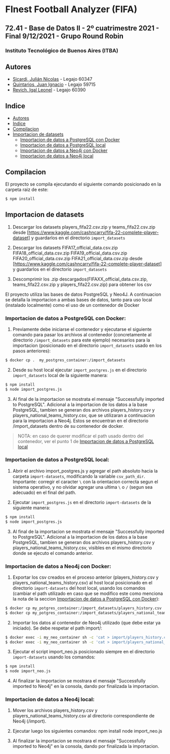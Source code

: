 # FInest Football Analyzer (FIFA)

## 72.41 - Base de Datos II - 2º cuatrimestre 2021 - Final 9/12/2021 - Grupo Round Robin

### Instituto Tecnológico de Buenos Aires (ITBA)

## Autores

- [Sicardi, Julián Nicolas](https://github.com/Jsicardi) - Legajo 60347
- [Quintarios, Juan Ignacio](https://github.com/juaniq99) - Legajo 59715
- [Revich, Igal Leonel](https://github.com/irevich) - Legajo 60390

## Indice
- [Autores](#autores)
- [Indice](#indice)
- [Compilacion](#compilacion)
- [Importacion de datasets](#importacion-de-datasets)
    - [Importacion de datos a PostgreSQL con Docker](#importacion-de-datos-a-postgresql-con-docker)
    - [Importacion de datos a PostgreSQL local](#importacion-de-datos-a-postgresql-local)
    - [Importacion de datos a Neo4j con Docker](#importacion-de-datos-a-neo4j-con-docker)
    - [Importacion de datos a Neo4j local](#importacion-de-datos-a-neo4j-local)

## Compilacion

El proyecto se compila ejecutando el siguiente comando posicionado en la carpeta raiz de este: 

```bash
$ npm install
```

## Importacion de datasets

1. Descargar los datasets players_fifa22.csv.zip y teams_fifa22.csv.zip desde [https://www.kaggle.com/cashncarry/fifa-22-complete-player-dataset] y guardarlos en el directorio `import_datasets`

2. Descargar los datasets FIFA17_official_data.csv.zip FIFA18_official_data.csv.zip FIFA19_official_data.csv.zip FIFA20_official_data.csv.zip FIFA21_official_data.csv.zip desde [https://www.kaggle.com/cashncarry/fifa-22-complete-player-dataset] y guardarlos en el directorio `import_datasets`

3. Descomprimir los .zip descargados(FIFAXX_official_data.csv.zip, teams_fifa22.csv.zip y players_fifa22.csv.zip) para obtener los csv 

El proyecto utiliza las bases de datos PostgreSQL y Neo4J. A continuacion se detalla la importacion a ambas bases de datos, tanto para uso local (instalado localmente) como el uso de un contenedor de Docker

### Importacion de datos a PostgreSQL con Docker:

1. Previamente debe iniciarse el contenedor y ejecutarse el siguiente comando para pasar los archivos al contenedor (concretamente al directorio `/import_datasets` para este ejemplo) necesarios para la importacion (posicionado en el directorio `import_datasets` usado en los pasos anteriores):

```bash
$ docker cp .  my_postgres_container:/import_datasets
```

2. Desde su host local ejecutar `import_postgres.js` en el directorio `import_datasets` local de la siguiente manera:

```bash
$ npm install
$ node import_postgres.js
```

3.  Al final de la importacion se mostrata el mensaje "Successfully imported to PostgreSQL". Adicional a la importacion de los datos a la base PostgreSQL, tambien se generan dos archivos players_history.csv y players_national_teams_history.csv, que se utilizaran a continuacion para la importacion a Neo4j. Estos se encuentran en el directorio /import_datasets dentro de su contenedor de docker.

> NOTA: en caso de querer modificar el path usado dentro del contenedor, ver el punto 1 de [Importacion de datos a PostgreSQL local](#importacion-de-datos-a-postgreSQL-local)

### Importacion de datos a PostgreSQL local:

1. Abrir el archivo import_postgres.js y agregar el path absoluto hacia la carpeta `import-datasets`, modificando la variable `csv_path_dir`. Importante: corregir el caracter `\` con la orientacion correcta segun el sistema operativo, y no olvidar agregar una ultima `\` o `/` (segun sea adecuado) en el final del path.

2. Ejecutar `import_postgres.js` en el directorio `import-datasets` de la siguiente manera:

```bash
$ npm install
$ node import_postgres.js
```

3. Al final de la importacion se mostrata el mensaje "Successfully imported to PostgreSQL". Adicional a la importacion de los datos a la base PostgreSQL, tambien se generan dos archivos players_history.csv y players_national_teams_history.csv, visibles en el mismo directorio donde se ejecuto el comando anterior.

### Importacion de datos a Neo4j con Docker:

1. Exportar los csv creados en el proceso anterior (players_history.csv y players_national_teams_history.csv) al host local posicionado en el directorio `import-datasets` del host local, usando los comandos (cambiar el path utilizado en caso que se modifico este como menciona la nota de la seccion [Importacion de datos a PostgreSQL con Docker](#importacion-de-datos-a-postgreSQL-con-docker)):

```bash 
$ docker cp my_potgres_container:/import_datasets/players_history.csv .
$ docker cp my_potgres_container:/import_datasets/players_national_teams_history.csv .
```
2. Importar los datos al contenedor de Neo4j utilizado (que debe estar ya iniciado). Se debe respetar el path import/:

```bash 
$ docker exec -i my_neo_container sh -c 'cat > import/players_history.csv' < players_history.csv
$ docker exec -i my_neo_container sh -c 'cat > import/players_national_teams_history.csv' < players_national_teams_history.csv
```

3. Ejecutar el script import_neo.js posicionado siempre en el directorio `import-datasets` usando los comandos:

```bash    
$ npm install
$ node import_neo.js
```

4. Al finalizar la importacion se mostrara el mensaje "Successfully imported to Neo4j" en la consola, dando por finalizada la importacion.

### Importacion de datos a Neo4j local:

1. Mover los archivos players_history.csv y players_national_teams_history.csv al directorio correspondiente de Neo4j (/import).

2. Ejecutar luego los siguientes comandos:
    npm install
    node import_neo.js

3. Al finalizar la importacion se mostrara el mensaje "Successfully imported to Neo4j" en la consola, dando por finalizada la importacion.